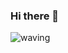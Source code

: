 ### Hi there 👋
![waving](https://capsule-render.vercel.app/api?type=waving&height=200&text=Im%20Mohee!&fontAlign=80&fontAlignY=40&color=gradient)
<!--
**moheemohaeng/moheemohaeng** is a ✨ _special_ ✨ repository because its `README.md` (this file) appears on your GitHub profile.

Here are some ideas to get you started:

- 🔭 I’m currently working on ...
- 🌱 I’m currently learning ...
- 👯 I’m looking to collaborate on ...
- 🤔 I’m looking for help with ...
- 💬 Ask me about ...
- 📫 How to reach me: ...
- 😄 Pronouns: ...
- ⚡ Fun fact: ...
-->
